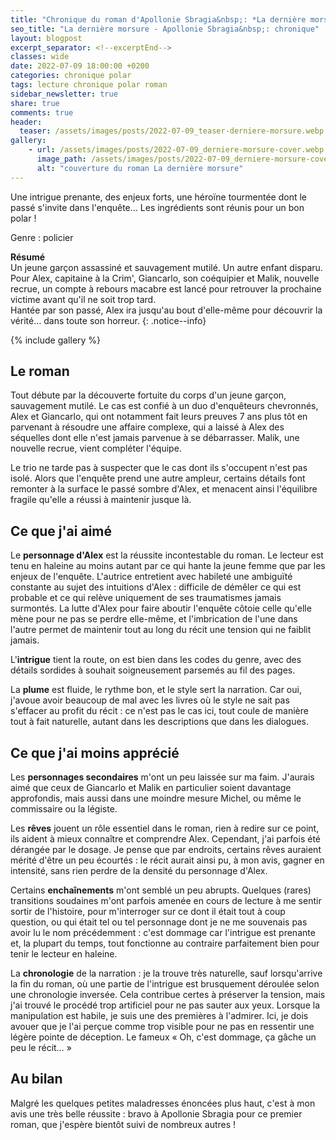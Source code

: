 ```yaml
---
title: "Chronique du roman d'Apollonie Sbragia&nbsp;: *La dernière morsure*"
seo_title: "La dernière morsure - Apollonie Sbragia&nbsp;: chronique"
layout: blogpost
excerpt_separator: <!--excerptEnd-->
classes: wide
date: 2022-07-09 18:00:00 +0200
categories: chronique polar
tags: lecture chronique polar roman
sidebar_newsletter: true
share: true
comments: true
header:
  teaser: /assets/images/posts/2022-07-09_teaser-derniere-morsure.webp
gallery:
    - url: /assets/images/posts/2022-07-09_derniere-morsure-cover.webp
      image_path: /assets/images/posts/2022-07-09_derniere-morsure-cover.webp
      alt: "couverture du roman La dernière morsure"
---
```


Une intrigue prenante, des enjeux forts, une héroïne tourmentée dont le passé s'invite dans l'enquête... Les ingrédients sont réunis pour un bon polar&nbsp;!

<!--excerptEnd-->


<span class="fa fa-star rating_checked"></span>
<span class="fa fa-star rating_checked"></span>
<span class="fa fa-star rating_checked"></span>
<span class="fa fa-star rating_checked"></span>
<span class="fa fa-star rating_unchecked"></span>

Genre&nbsp;: policier

**Résumé**<br />
Un jeune garçon assassiné et sauvagement mutilé. Un autre enfant disparu. Pour Alex, capitaine à la Crim', Giancarlo, son coéquipier et Malik, nouvelle recrue, un compte à rebours macabre est lancé pour retrouver la prochaine victime avant qu'il ne soit trop tard. <br />
Hantée par son passé, Alex ira jusqu'au bout d'elle-même pour découvrir la vérité&hellip; dans toute son horreur.
{: .notice--info}

{% include gallery %}



## Le roman

Tout débute par la découverte fortuite du corps d'un jeune garçon, sauvagement mutilé. Le cas est confié à un duo d'enquêteurs chevronnés, Alex et Giancarlo, qui ont notamment fait leurs preuves 7&nbsp;ans plus tôt en parvenant à résoudre une affaire complexe, qui a laissé à Alex des séquelles dont elle n'est jamais parvenue à se débarrasser. Malik, une nouvelle recrue, vient compléter l'équipe.

Le trio ne tarde pas à suspecter que le cas dont ils s'occupent n'est pas isolé. Alors que l'enquête prend une autre ampleur, certains détails font remonter à la surface le passé sombre d'Alex, et menacent ainsi l'équilibre fragile qu'elle a réussi à maintenir jusque là.



## Ce que j'ai aimé

Le **personnage d'Alex** est la réussite incontestable du roman. Le lecteur est tenu en haleine au moins autant par ce qui hante la jeune femme que par les enjeux de l'enquête. L'autrice entretient avec habileté une ambiguïté constante au sujet des intuitions d'Alex&nbsp;: difficile de démêler ce qui est probable et ce qui relève uniquement de ses traumatismes jamais surmontés. La lutte d'Alex pour faire aboutir l'enquête côtoie celle qu'elle mène pour ne pas se perdre elle-même, et l'imbrication de l'une dans l'autre permet de maintenir tout au long du récit une tension qui ne faiblit jamais.

L'**intrigue** tient la route, on est bien dans les codes du genre, avec des détails sordides à souhait soigneusement parsemés au fil des pages.

La **plume** est fluide, le rythme bon, et le style sert la narration. Car oui, j'avoue avoir beaucoup de mal avec les livres où le style ne sait pas s'effacer au profit du récit&nbsp;: ce n'est pas le cas ici, tout coule de manière tout à fait naturelle, autant dans les descriptions que dans les dialogues.



## Ce que j'ai moins apprécié

Les **personnages secondaires** m'ont un peu laissée sur ma faim.  J'aurais aimé que ceux de Giancarlo et Malik en particulier soient davantage approfondis, mais aussi dans une moindre mesure Michel, ou même le commissaire ou la légiste.

Les **rêves** jouent un rôle essentiel dans le roman, rien à redire sur ce point, ils aident à mieux connaître et comprendre Alex. Cependant, j'ai parfois été dérangée par le dosage. Je pense que par endroits, certains rêves auraient mérité d'être un peu écourtés&nbsp;: le récit aurait ainsi pu, à mon avis, gagner en intensité, sans rien perdre de la densité du personnage d'Alex.

Certains **enchaînements** m'ont semblé un peu abrupts. Quelques (rares) transitions soudaines m'ont parfois amenée en cours de lecture à me sentir sortir de l'histoire, pour m'interroger sur ce dont il était tout à coup question, ou qui était tel ou tel personnage dont je ne me souvenais pas avoir lu le nom précédemment&nbsp;: c'est dommage car l'intrigue est prenante et, la plupart du temps, tout fonctionne au contraire parfaitement bien pour tenir le lecteur en haleine.

La **chronologie** de la narration&nbsp;: je la trouve très naturelle, sauf lorsqu'arrive la fin du roman, où une partie de l'intrigue est brusquement déroulée selon une chronologie inversée. Cela contribue certes à préserver la tension, mais j'ai trouvé le procédé trop artificiel pour ne pas sauter aux yeux. Lorsque la manipulation est habile, je suis une des premières à l'admirer. Ici, je dois avouer que je l'ai perçue comme trop visible pour ne pas en ressentir une légère pointe de déception. Le fameux &laquo;&nbsp;Oh, c'est dommage, ça gâche un peu le récit&hellip;&nbsp;&raquo;



## Au bilan

Malgré les quelques petites maladresses énoncées plus haut, c'est à mon avis une très belle réussite&nbsp;:
bravo à Apollonie Sbragia pour ce premier roman, que j'espère bientôt suivi de nombreux autres&nbsp;!
